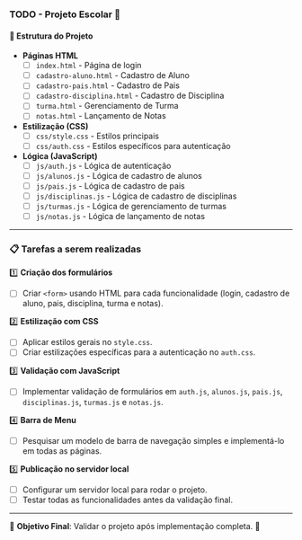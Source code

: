 ### TODO - Projeto Escolar 🏫  

#### 📌 Estrutura do Projeto  
- **Páginas HTML**  
  - [ ] `index.html` - Página de login  
  - [ ] `cadastro-aluno.html` - Cadastro de Aluno  
  - [ ] `cadastro-pais.html` - Cadastro de Pais  
  - [ ] `cadastro-disciplina.html` - Cadastro de Disciplina  
  - [ ] `turma.html` - Gerenciamento de Turma  
  - [ ] `notas.html` - Lançamento de Notas  

- **Estilização (CSS)**  
  - [ ] `css/style.css` - Estilos principais  
  - [ ] `css/auth.css` - Estilos específicos para autenticação  

- **Lógica (JavaScript)**  
  - [ ] `js/auth.js` - Lógica de autenticação  
  - [ ] `js/alunos.js` - Lógica de cadastro de alunos  
  - [ ] `js/pais.js` - Lógica de cadastro de pais  
  - [ ] `js/disciplinas.js` - Lógica de cadastro de disciplinas  
  - [ ] `js/turmas.js` - Lógica de gerenciamento de turmas  
  - [ ] `js/notas.js` - Lógica de lançamento de notas  

---

### 📋 Tarefas a serem realizadas  

1️⃣ **Criação dos formulários**  
   - [ ] Criar `<form>` usando HTML para cada funcionalidade (login, cadastro de aluno, pais, disciplina, turma e notas).  

2️⃣ **Estilização com CSS**  
   - [ ] Aplicar estilos gerais no `style.css`.  
   - [ ] Criar estilizações específicas para a autenticação no `auth.css`.  

3️⃣ **Validação com JavaScript**  
   - [ ] Implementar validação de formulários em `auth.js`, `alunos.js`, `pais.js`, `disciplinas.js`, `turmas.js` e `notas.js`.  

4️⃣ **Barra de Menu**  
   - [ ] Pesquisar um modelo de barra de navegação simples e implementá-lo em todas as páginas.  

5️⃣ **Publicação no servidor local**  
   - [ ] Configurar um servidor local para rodar o projeto.  
   - [ ] Testar todas as funcionalidades antes da validação final.  

---

🎯 **Objetivo Final**: Validar o projeto após implementação completa. 🚀